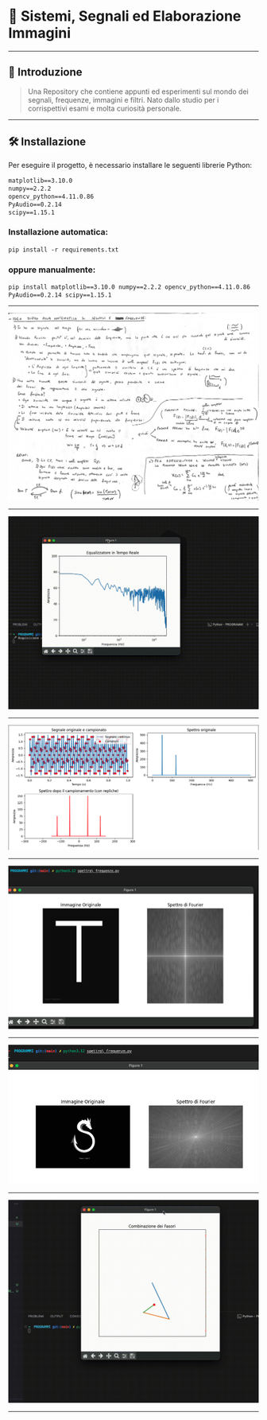 # 📡 Sistemi, Segnali ed Elaborazione Immagini
- - - - - - - - - - - - - - - - - - - - - - - - -

## 📖 Introduzione
> Una Repository che contiene appunti ed esperimenti sul mondo dei segnali, frequenze, immagini e filtri.
  Nato dallo studio per i corrispettivi esami e molta curiosità personale.


- - -
## 🛠️ Installazione
Per eseguire il progetto, è necessario installare le seguenti librerie Python:

    matplotlib==3.10.0
    numpy==2.2.2
    opencv_python==4.11.0.86
    PyAudio==0.2.14
    scipy==1.15.1

### Installazione automatica:
    pip install -r requirements.txt

### oppure manualmente: 
    pip install matplotlib==3.10.0 numpy==2.2.2 opencv_python==4.11.0.86 PyAudio==0.2.14 scipy==1.15.1

- - -

![GIF EQ](assets/IDEA_GENERALE.JPG)

- - - - 






![GIF EQ](assets/EQ.gif)


- - - -
![GIF CAMPIONAMENTO](assets/Campionamento.png)



- - - -
![GIF SPETTRO T](assets/Spettro_T.png)



- - - -
![GIF SPETTRO S](assets/Spettro_S.png)



- - - -
![GIF FASORI](assets/Fasori.gif)



- - - -
